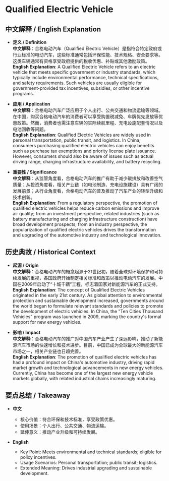# Qualified Electric Vehicle

## 中文解释 / English Explanation

* **定义 / Definition**  
  **中文解释**：合格电动汽车（Qualified Electric Vehicle）是指符合特定政府或行业标准的电动汽车，这些标准通常包括环保性能、技术规格、安全要求等。这类车辆通常有资格享受政府提供的税收优惠、补贴或其他激励政策。  
  **English Explanation**: A Qualified Electric Vehicle refers to an electric vehicle that meets specific government or industry standards, which typically include environmental performance, technical specifications, and safety requirements. Such vehicles are usually eligible for government-provided tax incentives, subsidies, or other incentive programs.

* **应用 / Application**  
  **中文解释**：合格电动汽车广泛应用于个人出行、公共交通和物流运输等领域。在中国，购买合格电动汽车的消费者可以享受购置税减免、车牌优先发放等优惠政策。然而，消费者也需注意车辆的实际续航里程、充电设施配套情况以及电池回收等问题。  
  **English Explanation**: Qualified Electric Vehicles are widely used in personal transportation, public transit, and logistics. In China, consumers purchasing qualified electric vehicles can enjoy benefits such as purchase tax exemptions and priority license plate issuance. However, consumers should also be aware of issues such as actual driving range, charging infrastructure availability, and battery recycling.

* **重要性 / Significance**  
  **中文解释**：从监管角度看，合格电动汽车的推广有助于减少碳排放和改善空气质量；从投资角度看，相关产业链（如电池制造、充电设施建设）具有广阔的发展前景；从行业角度看，合格电动汽车的普及推动了汽车产业的转型升级和技术创新。  
  **English Explanation**: From a regulatory perspective, the promotion of qualified electric vehicles helps reduce carbon emissions and improve air quality; from an investment perspective, related industries (such as battery manufacturing and charging infrastructure construction) have broad development prospects; from an industry perspective, the popularization of qualified electric vehicles drives the transformation and upgrading of the automotive industry and technological innovation.

## 历史典故 / Historical Context

* **起源 / Origin**  
  **中文解释**：合格电动汽车的概念起源于21世纪初，随着全球对环境保护和可持续发展的重视，各国政府开始制定相关标准和政策以推动电动汽车的发展。中国在2009年启动了“十城千辆”工程，标志着国家对新能源汽车的正式支持。  
  **English Explanation**: The concept of Qualified Electric Vehicles originated in the early 21st century. As global attention to environmental protection and sustainable development increased, governments around the world began to formulate relevant standards and policies to promote the development of electric vehicles. In China, the "Ten Cities Thousand Vehicles" program was launched in 2009, marking the country's formal support for new energy vehicles.

* **影响 / Impact**  
  **中文解释**：合格电动汽车的推广对中国汽车产业产生了深远影响，推动了新能源汽车市场的快速增长和技术进步。目前，中国已成为全球最大的新能源汽车市场之一，相关产业链也日趋完善。  
  **English Explanation**: The promotion of qualified electric vehicles has had a profound impact on China's automotive industry, driving rapid market growth and technological advancements in new energy vehicles. Currently, China has become one of the largest new energy vehicle markets globally, with related industrial chains increasingly maturing.

## 要点总结 / Takeaway

* **中文**  
  - 核心价值：符合环保和技术标准，享受政策优惠。
  - 使用场景：个人出行、公共交通、物流运输。
  - 延伸意义：推动产业升级和可持续发展。

* **English**  
  - Key Point: Meets environmental and technical standards; eligible for policy incentives.
  - Usage Scenarios: Personal transportation; public transit; logistics.
  - Extended Meaning: Drives industrial upgrading and sustainable development.